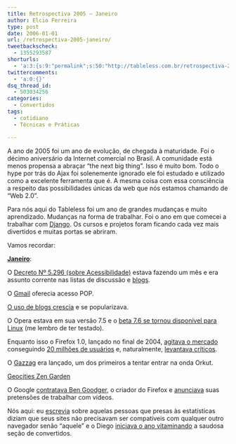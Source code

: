 ```yaml
---
title: Retrospectiva 2005 – Janeiro
author: Elcio Ferreira
type: post
date: 2006-01-01
url: /retrospectiva-2005-janeiro/
tweetbackscheck:
  - 1355293587
shorturls:
  - 'a:3:{s:9:"permalink";s:50:"http://tableless.com.br/retrospectiva-2005-janeiro";s:7:"tinyurl";s:26:"http://tinyurl.com/3kjbguq";s:4:"isgd";s:19:"http://is.gd/vHz8l1";}'
twittercomments:
  - 'a:0:{}'
dsq_thread_id:
  - 503034256
categories:
  - Convertidos
tags:
  - cotidiano
  - Técnicas e Práticas

---
```

A ano de 2005 foi um ano de evolução, de chegada à maturidade. Foi o décimo aniversário da Internet comercial no Brasil. A comunidade está menos propensa a abraçar &#8220;the next big thing&#8221;. Isso é muito bom. Todo o hype por trás do Ajax foi solenemente ignorado ele foi estudado e utilizado como a excelente ferramenta que é. A mesma coisa com essa consciência a respeito das possibilidades únicas da web que nós estamos chamando de &#8220;Web 2.0&#8221;.

Para nós aqui do Tableless foi um ano de grandes mudanças e muito aprendizado. Mudanças na forma de trabalhar. Foi o ano em que comecei a trabalhar com [Django][1]. Os cursos e projetos foram ficando cada vez mais divertidos e muitas portas se abriram.

Vamos recordar:

**[Janeiro][2]**:

O [Decreto Nº 5.296 (sobre Acessibilidade)][3] estava fazendo um mês e era assunto corrente nas listas de discussão e [blogs][4].

O [Gmail][5] oferecia acesso POP.

[O uso de blogs crescia][6] e se popularizava.

O Opera estava em sua versão 7.5 e o [beta 7.6 se tornou disponível para Linux][7] (me lembro de ter testado).

Enquanto isso o Firefox 1.0, lançado no final de 2004, [agitava o mercado][8] conseguindo [20 milhões de usuários][9] e, naturalmente, [levantava críticos][10].

O [Gazzag][11] era lançado, um dos primeiros a tentar entrar na onda Orkut.

[Geocities Zen Garden][12]

O Google [contratava Ben Goodger][13], o criador do Firefox e [anunciava][14] suas pretensões de trabalhar com vídeos.

Nós aqui: eu [escrevia][15] sobre aquelas pessoas que presas às estatísticas diziam que seus sites não precisavam ser compatíveis com qualquer outro navegador senão &#8220;aquele&#8221; e o Diego [iniciava o ano vitaminando][16] a saudosa seção de convertidos.

 [1]: www.djangoproject.com
 [2]: http://tableless.com.br/2005/01/
 [3]: https://www.planalto.gov.br/ccivil/_ato2004-2006/2004/decreto/d5296.htm
 [4]: http://simonevb.com/blog/2005/01/modelo_de_acessibilidade_disponivel_para_consulta_publica.htm
 [5]: http://mail.google.com
 [6]: http://idgnow.uol.com.br/AdPortalv5/InternetInterna.aspx?GUID=FF4E650D-E0A5-4FB9-A100-443F53450728&ChannelID=2000012
 [7]: http://www.opera.com/pressreleases/en/2005/01/06/
 [8]: http://www1.folha.uol.com.br/folha/informatica/ult124u17805.shtml
 [9]: http://www1.folha.uol.com.br/folha/informatica/ult124u17882.shtml
 [10]: http://www1.folha.uol.com.br/folha/informatica/ult124u17793.shtml
 [11]: http://www.gazzag.com/
 [12]: http://csszengarden.com/?cssfile=http://www.tastydirt.com/zen/sample.css
 [13]: http://idgnow.uol.com.br/AdPortalv5/InternetInterna.aspx?GUID=18D9E0C7-6F51-42F5-B1F4-C83795425B2B
 [14]: http://www.wired.com/news/business/0,1367,66386,00.html?tw=wn_5bizhead
 [15]: http://webinsider.uol.com.br/vernoticia.php/id/2319
 [16]: http://tableless.com.br/feliz_2005